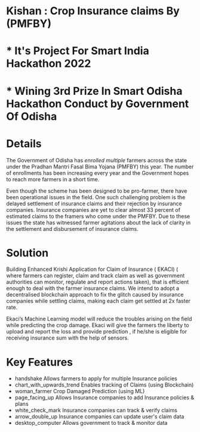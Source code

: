 # Kishan : Crop Insurance claims By (PMFBY) 

# * It's Project For Smart India Hackathon 2022
# * Wining 3rd Prize In Smart Odisha Hackathon Conduct by Government Of Odisha

# Details

The Government of Odisha has *enrolled multiple* farmers across the state under the Pradhan Mantri Fasal Bima Yojana (PMFBY) this year. The number of enrollments has been increasing every year and the Government hopes to reach more farmers in a short time.

Even though the scheme has been designed to be pro-farmer, there have been operational issues in the field. One such challenging problem is the delayed settlement of insurance claims and their rejection by insurance companies. Insurance companies are yet to clear almost 33 percent of estimated claims to the framers who come under the PMFBY. Due to these issues the state has witnessed farmer agitations about the lack of clarity in the settlement and disbursement of insurance claims.

# Solution
Building Enhanced Krishi Application for Claim of Insurance ( EKACI) ( where farmers can register, claim and track claim as well as government authorities can monitor, regulate and report actions taken), that is efficient enough to deal with the farmer insurance claims. We intend to adopt a decentralised blockchain approach to fix the glitch caused by insurance companies while settling claims, making each claim get settled at 2x faster rate.

Ekaci’s Machine Learning model will reduce the troubles arising on the field while predicting the crop damage. Ekaci will give the farmers the liberty to upload and report the loss and provide prediction , if he/she is eligible for receiving insurance sum with the help of sensors.

# Key Features
* handshake Allows farmers to apply for multiple Insurance policies
* chart_with_upwards_trend Enables tracking of Claims (using Blockchain)
* woman_farmer Crop Damaged Prediction (using ML)
* page_facing_up Allows Insurance companies to add Insurance policies & plans
* white_check_mark Insurance companies can track & verify claims
* arrow_double_up Insurance companies can update user's claim data
* desktop_computer Allows government to track & monitor data
